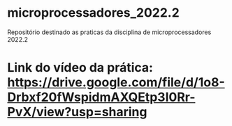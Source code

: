 # microprocessadores_2022.2
Repositório destinado as praticas da disciplina de microprocessadores 2022.2

# Link do vídeo da prática: https://drive.google.com/file/d/1o8-Drbxf20fWspidmAXQEtp3I0Rr-PvX/view?usp=sharing
